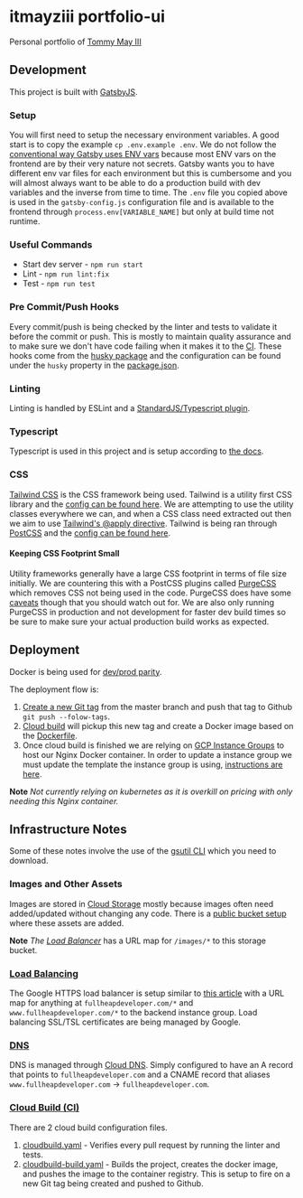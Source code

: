 # itmayziii portfolio-ui
Personal portfolio of [Tommy May III](https://www.fullheapdeveloper.com)

## Development
This project is built with [GatsbyJS](https://www.gatsbyjs.org/).

### Setup
You will first need to setup the necessary environment variables. A good start is to copy the example `cp .env.example .env`. We do not follow
the [conventional way Gatsby uses ENV vars](https://www.gatsbyjs.org/docs/environment-variables/) because most ENV vars on the frontend are by
their very nature not secrets. Gatsby wants you to have different env var files for each environment but this is cumbersome and you will almost
always want to be able to do a production build with dev variables and the inverse from time to time. The `.env` file you copied above is used
in the `gatsby-config.js` configuration file and is available to the frontend through `process.env[VARIABLE_NAME]` but only at build time not runtime.

### Useful Commands
* Start dev server - `npm run start`
* Lint - `npm run lint:fix`
* Test - `npm run test`

### Pre Commit/Push Hooks
Every commit/push is being checked by the linter and tests to validate it before the commit or push. This is mostly to maintain quality 
assurance and to make sure we don't have code failing when it makes it to the [CI](#cloud-build-cihttpscloudgooglecomcloud-build). These
hooks come from the [husky package](https://github.com/typicode/husky) and the configuration can be found under the `husky` property in the 
[package.json](package.json).

### Linting
Linting is handled by ESLint and a [StandardJS/Typescript plugin](https://www.npmjs.com/package/eslint-plugin-standard-typescript).

### Typescript
Typescript is used in this project and is setup according to [the docs](https://www.gatsbyjs.org/packages/gatsby-plugin-typescript/).

### CSS
[Tailwind CSS](https://tailwindcss.com/) is the CSS framework being used. Tailwind is a utility first CSS library and the [config can be found here](tailwind.config.js).
We are attempting to use the utility classes everywhere we can, and when a CSS class need extracted out then we aim to use [Tailwind's @apply directive](https://tailwindcss.com/docs/functions-and-directives/#apply).
Tailwind is being ran through [PostCSS](https://www.gatsbyjs.org/docs/post-css/) and the [config can be found here](postcss.config.js).

#### Keeping CSS Footprint Small
Utility frameworks generally have a large CSS footprint in terms of file size initially. We are countering this with a PostCSS plugins called
[PurgeCSS](https://www.purgecss.com/) which removes CSS not being used in the code. PurgeCSS does have some [caveats](https://tailwindcss.com/docs/controlling-file-size/#writing-purgeable-html)
though that you should watch out for. We are also only running PurgeCSS in production and not development for faster dev build times so be sure
to make sure your actual production build works as expected.

## Deployment
Docker is being used for [dev/prod parity](https://12factor.net/dev-prod-parity).

The deployment flow is:
1. [Create a new Git tag](https://git-scm.com/book/en/v2/Git-Basics-Tagging) from the master branch and push that tag to Github `git push --folow-tags`.
2. [Cloud build](#cloud-build-cihttpscloudgooglecomcloud-build) will pickup this new tag and create a Docker image based on the [Dockerfile](Dockerfile).
3. Once cloud build is finished we are relying on [GCP Instance Groups](https://cloud.google.com/compute/docs/instance-groups/) to host our
Nginx Docker container. In order to update a instance group we must update the template the instance group is using, [instructions are here](https://cloud.google.com/compute/docs/containers/deploying-containers#updating_a_managed_instance_group_running_a_container).

**Note** _Not currently relying on kubernetes as it is overkill on pricing with only needing this Nginx container._

## Infrastructure Notes
Some of these notes involve the use of the [gsutil CLI](https://cloud.google.com/storage/docs/gsutil) which you need to download.

### Images and Other Assets
Images are stored in [Cloud Storage](https://cloud.google.com/storage/) mostly because images often need added/updated without changing
any code. There is a [public bucket setup](https://console.cloud.google.com/storage/browser/itmayziii-portfolio) where these assets are added.

**Note** _The [Load Balancer](#load-balancinghttpscloudgooglecomload-balancing)_ has a URL map for `/images/*` to this storage bucket. 

### [Load Balancing](https://cloud.google.com/load-balancing/)
The Google HTTPS load balancer is setup similar to [this article](https://cloud.google.com/compute/docs/instance-groups/adding-an-instance-group-to-a-load-balancer)
with a URL map for anything at `fullheapdeveloper.com/*` and `www.fullheapdeveloper.com/*` to the backend instance group. Load balancing
SSL/TSL certificates are being managed by Google.

### [DNS](https://cloud.google.com/dns/)
DNS is managed through [Cloud DNS](https://cloud.google.com/dns/docs/quickstart). Simply configured to have an A record that points to `fullheapdeveloper.com`
and a CNAME record that aliases `www.fullheapdeveloper.com` -> `fullheapdeveloper.com`.

### [Cloud Build (CI)](https://cloud.google.com/cloud-build/)
There are 2 cloud build configuration files.
1. [cloudbuild.yaml](cloudbuild.yaml) - Verifies every pull request by running the linter and tests.
2. [cloudbuild-build.yaml](cloudbuild-build.yaml) - Builds the project, creates the docker image, and pushes the image to the container registry. 
This is setup to fire on a new Git tag being created and pushed to Github.
